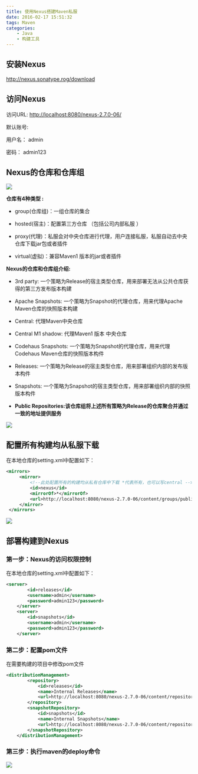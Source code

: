 ```yaml
---
title: 使用Nexus搭建Maven私服
date: 2016-02-17 15:51:32
tags: Maven
categories: 
	- Java
	- 构建工具
---
```

## 安装Nexus
http://nexus.sonatype.rog/download
## 访问Nexus

访问URL: <http://localhost:8080/nexus-2.7.0-06/>

默认账号:

用户名： admin

密码： admin123


## Nexus的仓库和仓库组 
![](1.png)

**仓库有4种类型 :**

-   group(仓库组)：一组仓库的集合

-   hosted(宿主)：配置第三方仓库 （包括公司内部私服 ）

-   proxy(代理)：私服会对中央仓库进行代理，用户连接私服，私服自动去中央仓库下载jar包或者插件

-   virtual(虚拟)：兼容Maven1 版本的jar或者插件

**Nexus的仓库和仓库组介绍:**

-   3rd party:
    一个策略为Release的宿主类型仓库，用来部署无法从公共仓库获得的第三方发布版本构建

-   Apache Snapshots: 一个策略为Snapshot的代理仓库，用来代理Apache
    Maven仓库的快照版本构建

-   Central: 代理Maven中央仓库

-   Central M1 shadow: 代理Maven1 版本 中央仓库

-   Codehaus Snapshots: 一个策略为Snapshot的代理仓库，用来代理Codehaus
    Maven仓库的快照版本构件

-   Releases: 一个策略为Release的宿主类型仓库，用来部署组织内部的发布版本构件

-   Snapshots: 一个策略为Snapshot的宿主类型仓库，用来部署组织内部的快照版本构件

-   **Public
    Repositories:该仓库组将上述所有策略为Release的仓库聚合并通过一致的地址提供服务**

![](2.png)

## 配置所有构建均从私服下载

在本地仓库的setting.xml中配置如下：

``` xml
<mirrors>
	 <mirror>
		 <!--此处配置所有的构建均从私有仓库中下载 *代表所有，也可以写central -->
		 <id>nexus</id>
		 <mirrorOf>*</mirrorOf>
		 <url>http://localhost:8080/nexus-2.7.0-06/content/groups/public/</url>
	 </mirror>
 </mirrors>
```


![](3.png)

## 部署构建到Nexus

### 第一步：Nexus的访问权限控制

在本地仓库的setting.xml中配置如下：

``` xml
<server>
 		<id>releases</id>
		<username>admin</username>
		<password>admin123</password>
	</server>
	<server>
		<id>snapshots</id>
		<username>admin</username>
		<password>admin123</password>
	</server>
```


### 第二步：配置pom文件
在需要构建的项目中修改pom文件
``` xml
<distributionManagement>
		<repository>
			<id>releases</id>
			<name>Internal Releases</name>
			<url>http://localhost:8080/nexus-2.7.0-06/content/repositories/releases/</url>
		</repository>
		<snapshotRepository>
			<id>snapshots</id>
			<name>Internal Snapshots</name>
			<url>http://localhost:8080/nexus-2.7.0-06/content/repositories/snapshots/</url>
		</snapshotRepository>
	</distributionManagement>
```


### 第三步：执行maven的deploy命令

![](4.png)
